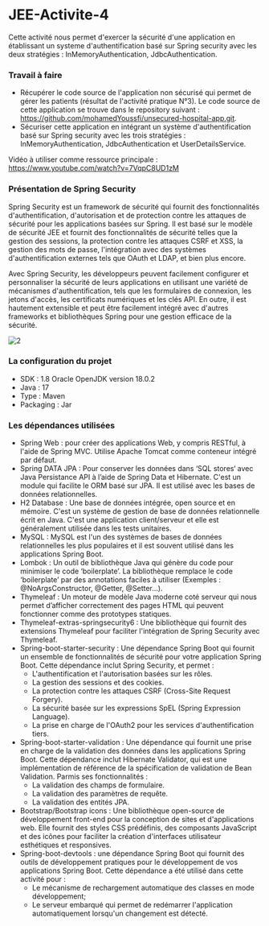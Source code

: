 # JEE-Activite-4

Cette activité nous permet d'exercer la sécurité d'une application en établissant un systeme d'authentification basé sur Spring security avec les deux stratégies : InMemoryAuthentication, JdbcAuthentication.

### Travail à faire ###

- Récupérer le code source de l'application non sécurisé qui permet de gérer les patients (résultat de l'activité pratique N°3). Le code source de cette application se trouve dans le repository suivant : https://github.com/mohamedYoussfi/unsecured-hospital-app.git.
- Sécuriser cette application en intégrant un système d'authentification basé sur Spring security avec les trois stratégies : InMemoryAuthentication, JdbcAuthentication et UserDetailsService.

Vidéo à utiliser comme ressource principale : https://www.youtube.com/watch?v=7VqpC8UD1zM

### Présentation de Spring Security ### 

Spring Security est un framework de sécurité qui fournit des fonctionnalités d'authentification, d'autorisation et de protection contre les attaques de sécurité pour les applications basées sur Spring. Il est basé sur le modèle de sécurité JEE et fournit des fonctionnalités de sécurité telles que la gestion des sessions, la protection contre les attaques CSRF et XSS, la gestion des mots de passe, l'intégration avec des systèmes d'authentification externes tels que OAuth et LDAP, et bien plus encore.

Avec Spring Security, les développeurs peuvent facilement configurer et personnaliser la sécurité de leurs applications en utilisant une variété de mécanismes d'authentification, tels que les formulaires de connexion, les jetons d'accès, les certificats numériques et les clés API. En outre, il est hautement extensible et peut être facilement intégré avec d'autres frameworks et bibliothèques Spring pour une gestion efficace de la sécurité.

![2](https://user-images.githubusercontent.com/60039200/232334960-24988d89-72d4-4a5a-b77a-068d80fb634c.PNG)


### La configuration du projet ### 
- SDK : 1.8 Oracle OpenJDK version 18.0.2
- Java : 17
- Type : Maven 
- Packaging : Jar 

### Les dépendances utilisées ### 
- Spring Web : pour créer des applications Web, y compris RESTful, à l'aide de Spring MVC. Utilise Apache Tomcat comme conteneur intégré par défaut.
- Spring DATA JPA : Pour conserver les données dans ‘SQL stores‘ avec Java Persistance API à l’aide de Spring Data et Hibernate. C'est un module qui facilite le ORM basé sur JPA. Il est utilisé avec les bases de données relationnelles.
- H2 Database : Une base de données intégrée, open source et en mémoire. C'est un système de gestion de base de données relationnelle écrit en Java. C'est une application client/serveur et elle est généralement utilisée dans les tests unitaires.
- MySQL : MySQL est l'un des systèmes de bases de données relationnelles les plus populaires et il est souvent utilisé dans les applications Spring Boot.
- Lombok : Un outil de bibliothèque Java qui génère du code pour minimiser le code ‘boilerplate’. La bibliothèque remplace le code ‘boilerplate’ par des annotations faciles à utiliser (Exemples : @NoArgsConstructor, @Getter, @Setter…).
- Thymeleaf : Un moteur de modèle Java moderne coté serveur qui nous permet d’afficher correctement des pages HTML qui peuvent fonctionner comme des prototypes statiques.
- Thymeleaf-extras-springsecurity6 : Une bibliothèque qui fournit des extensions Thymeleaf pour faciliter l'intégration de Spring Security avec Thymeleaf.
- Spring-boot-starter-security : Une dépendance Spring Boot qui fournit un ensemble de fonctionnalités de sécurité pour votre application Spring Boot. Cette dépendance inclut Spring Security, et permet :
    * L'authentification et l'autorisation basées sur les rôles.
    * La gestion des sessions et des cookies.
    * La protection contre les attaques CSRF (Cross-Site Request Forgery).
    * La sécurité basée sur les expressions SpEL (Spring Expression Language).
    * La prise en charge de l'OAuth2 pour les services d'authentification tiers.
- Spring-boot-starter-validation : Une dépendance qui fournit une prise en charge de la validation des données dans les applications Spring Boot. Cette dépendance inclut Hibernate Validator, qui est une implémentation de référence de la spécification de validation de Bean Validation. Parmis ses fonctionnalités :
    * La validation des champs de formulaire.
    * La validation des paramètres de requête.
    * La validation des entités JPA.
- Bootstrap/Bootstrap icons : Une bibliothèque open-source de développement front-end pour la conception de sites et d'applications web. Elle fournit des styles CSS prédéfinis, des composants JavaScript et des icônes pour faciliter la création d'interfaces utilisateur esthétiques et responsives.
- Spring-boot-devtools : une dépendance Spring Boot qui fournit des outils de développement pratiques pour le développement de vos applications Spring Boot. Cette dépendance a été utilisé dans cette activité pour :
    * Le mécanisme de rechargement automatique des classes en mode développement; 
    * Le serveur embarqué qui permet de redémarrer l'application automatiquement lorsqu'un changement est détecté.


